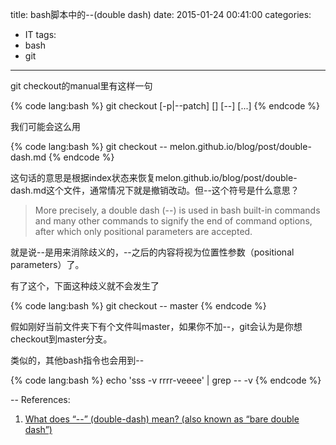 title: bash脚本中的--(double dash)
date: 2015-01-24 00:41:00
categories:
- IT
tags:
- bash
- git
---

git checkout的manual里有这样一句

{% code lang:bash %}
git checkout [-p|--patch] [<tree-ish>] [--] [<paths>...]
{% endcode %}

<!--more-->

我们可能会这么用

{% code lang:bash %}
git checkout -- melon.github.io/blog/post/double-dash.md
{% endcode %}

这句话的意思是根据index状态来恢复melon.github.io/blog/post/double-dash.md这个文件，通常情况下就是撤销改动。但--这个符号是什么意思？

<blockquote style="text-align:left;">
More precisely, a double dash (--) is used in bash built-in commands and many other commands to signify the end of command options, after which only positional parameters are accepted.
</blockquote>

就是说--是用来消除歧义的，--之后的内容将视为位置性参数（positional parameters）了。

有了这个，下面这种歧义就不会发生了

{% code lang:bash %}
git checkout -- master
{% endcode %}

假如刚好当前文件夹下有个文件叫master，如果你不加--，git会认为是你想checkout到master分支。

类似的，其他bash指令也会用到--

{% code lang:bash %}
echo 'sss -v rrrr-veeee' | grep -- -v
{% endcode %}


-- References:
  1. [What does “--” (double-dash) mean? (also known as “bare double dash”)](http://unix.stackexchange.com/questions/11376/what-does-double-dash-mean-also-known-as-bare-double-dash)

